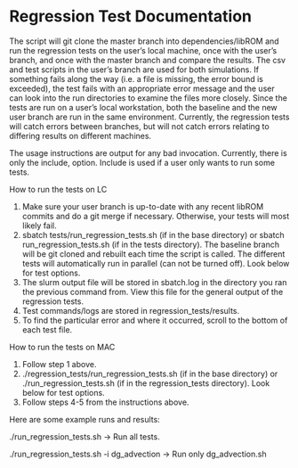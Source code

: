 # Regression Test Documentation

The script will git clone the master branch into dependencies/libROM and run the regression tests on the user’s local machine, once with the user’s branch, and once with the master branch and compare the results. The csv and test scripts in the user’s branch are used for both simulations. If something fails along the way (i.e. a file is missing, the error bound is exceeded), the test fails with an appropriate error message and the user can look into the run directories to examine the files more closely. Since the tests are run on a user’s local workstation, both the baseline and the new user branch are run in the same environment. Currently, the regression tests will catch errors between branches, but will not catch errors relating to differing results on different machines.

The usage instructions are output for any bad invocation. Currently, there is only the include, option. Include is used if a user only wants to run some tests.

How to run the tests on LC

1. Make sure your user branch is up-to-date with any recent libROM commits and do a git merge if necessary. Otherwise, your tests will most likely fail.
2. sbatch tests/run_regression_tests.sh (if in the base directory) or sbatch run_regression_tests.sh (if in the tests directory). The baseline branch will be git cloned and rebuilt each time the script is called. The different tests will automatically run in parallel (can not be turned off). Look below for test options.
3. The slurm output file will be stored in sbatch.log in the directory you ran the previous command from. View this file for the general output of the regression tests. 
4. Test commands/logs are stored in regression_tests/results.
5. To find the particular error and where it occurred, scroll to the bottom of each test file. 

How to run the tests on MAC

1. Follow step 1 above.
2. ./regression_tests/run_regression_tests.sh (if in the base directory) or ./run_regression_tests.sh (if in the regression_tests directory). Look below for test options.
3. Follow steps 4-5 from the instructions above.


Here are some example runs and results:

./run_regression_tests.sh -> Run all tests.

./run_regression_tests.sh -i dg_advection -> Run only dg_advection.sh

